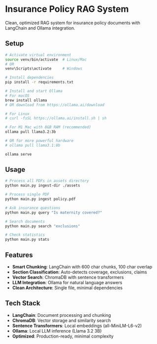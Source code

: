 # Insurance Policy RAG System

Clean, optimized RAG system for insurance policy documents with LangChain and Ollama integration.

## Setup

```bash
# Activate virtual environment
source venv/bin/activate  # Linux/Mac
# OR
venv\Scripts\activate     # Windows

# Install dependencies
pip install -r requirements.txt

# Install and start Ollama
# For macOS
brew install ollama
# OR download from https://ollama.ai/download

# For Linux
# curl -fsSL https://ollama.ai/install.sh | sh

# For M1 Mac with 8GB RAM (recommended)
ollama pull llama3.2:3b

# OR for more powerful hardware
# ollama pull llama3.1:8b

ollama serve
```

## Usage

```bash
# Process all PDFs in assets directory
python main.py ingest-dir ./assets

# Process single PDF
python main.py ingest policy.pdf

# Ask insurance questions
python main.py query "Is maternity covered?"

# Search documents
python main.py search "exclusions"

# Check statistics
python main.py stats
```

## Features

- **Smart Chunking**: LangChain with 600 char chunks, 100 char overlap
- **Section Classification**: Auto-detects coverage, exclusions, claims
- **Vector Search**: ChromaDB with sentence transformers
- **LLM Integration**: Ollama for natural language answers
- **Clean Architecture**: Single file, minimal dependencies


## Tech Stack

- **LangChain**: Document processing and chunking
- **ChromaDB**: Vector storage and similarity search  
- **Sentence Transformers**: Local embeddings (all-MiniLM-L6-v2)
- **Ollama**: Local LLM inference (Llama 3.2 3B)
- **Optimized**: Production-ready, minimal complexity
